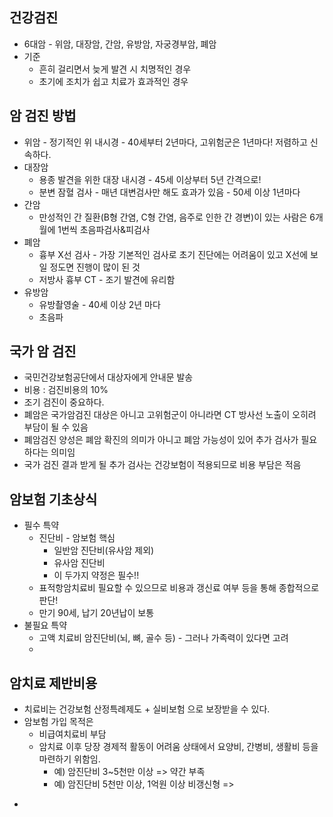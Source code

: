 ## 건강검진

- 6대암 - 위암, 대장암, 간암, 유방암, 자궁경부암, 폐암
- 기준
    - 흔히 걸리면서 늦게 발견 시 치명적인 경우
    - 초기에 조치가 쉽고 치료가 효과적인 경우

## 암 검진 방법

- 위암 - 정기적인 위 내시경 - 40세부터 2년마다, 고위험군은 1년마다! 저렴하고 신속하다.
- 대장암 
    - 용종 발견을 위한 대장 내시경 - 45세 이상부터 5년 간격으로!
    - 분변 잠혈 검사 - 매년 대변검사만 해도 효과가 있음 - 50세 이상 1년마다
- 간암 
    - 만성적인 간 질환(B형 간염, C형 간염, 음주로 인한 간 경변)이 있는 사람은 6개월에 1번씩 초음파검사&피검사
- 폐암    
    - 흉부 X선 검사 - 가장 기본적인 검사로 초기 진단에는 어려움이 있고 X선에 보일 정도면 진행이 많이 된 것
    - 저방사 흉부 CT - 조기 발견에 유리함
- 유방암
    - 유방촬영술 - 40세 이상 2년 마다
    - 초음파

## 국가 암 검진

- 국민건강보험공단에서 대상자에게 안내문 발송
- 비용 : 검진비용의 10%
- 조기 검진이 중요하다.
- 폐암은 국가암검진 대상은 아니고 고위험군이 아니라면 CT 방사선 노출이 오히려 부담이 될 수 있음
- 폐암검진 양성은 폐암 확진의 의미가 아니고 폐암 가능성이 있어 추가 검사가 필요하다는 의미임
- 국가 검진 결과 받게 될 추가 검사는 건강보험이 적용되므로 비용 부담은 적음

## 암보험 기초상식

- 필수 특약
    - 진단비 - 암보험 핵심 
        - 일반암 진단비(유사암 제외) 
        - 유사암 진단비
        - 이 두가지 약정은 필수!!
    - 표적항암치료비 필요할 수 있으므로 비용과 갱신료 여부 등을 통해 종합적으로 판단!
    - 만기 90세, 납기 20년납이 보통
- 불필요 특약
    - 고액 치료비 암진단비(뇌, 뼈, 골수 등) - 그러나 가족력이 있다면 고려
    -

## 암치료 제반비용

- 치료비는 건강보험 산정특례제도 + 실비보험 으로 보장받을 수 있다.
- 암보험 가입 목적은
    - 비급여치료비 부담
    - 암치료 이후 당장 경제적 활동이 어려움 상태에서 요양비, 간병비, 생활비 등을 마련하기 위함임.
        - 예) 암진단비 3~5천만 이상 => 약간 부족
        - 예) 암진단비 5천만 이상, 1억원 이상 비갱신형 => 
+        